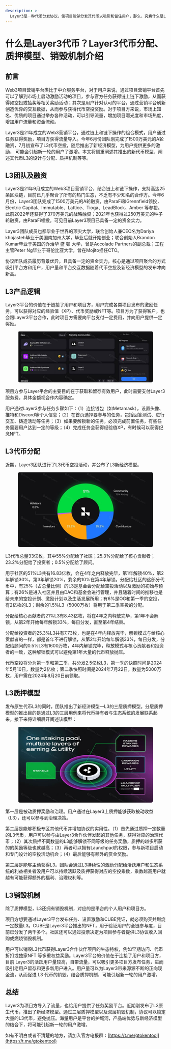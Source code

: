 ```yaml
---
description: >-
  Layer3是一种代币分发协议，使项目能够分发其代币以吸引和留住用户，那么，究竟什么是Layer3代币？下文将为大家详细介绍Layer3团队及融资、代币分配、质押模型、销毁机制
---
```


# 什么是Layer3代币？Layer3代币分配、质押模型、销毁机制介绍

## 前言

Web3项目营销平台类比于中介服务平台，对于用户来说，通过项目营销平台首先可以了解到市场上启动激励活动的项目，参与官方任务获得链上链下激励，从而获得如空投或抽奖等相关奖励活动；其次是用户针对认可的平台，通过营销平台刷新创造优异的交互数据，从而参与获得代币空投奖励。对于项目方来说，市场上知名、优质的项目通过举办各种活动，可以引导流量，增加项目曝光度和市场热度，增加用户流量和资金流动。

Layer3是21年成立的Web3营销平台，通过链上和链下操作的组合模式，用户通过任务获得奖励，项目方获得流量导入。今年6月份团队刚完成了1500万美元的A轮融资，7月初宣布了L3代币空投，随后推出了新经济模型，为用户提供更多的激励， 可能会引起新一轮的用户了激增。本文将侧重阐述其推出的新代币模型、阐述其代币L3的设计与分配、质押机制等等。

## L3团队及融资

Layer3是21年9月成立的Web3项目营销平台，结合链上和链下操作，支持高达25条区块链，目前已几乎聚合了所有的热门生态，不乏有不少知名的合作方。今年6月份，Layer3团队完成了1500万美元的A轮融资，由ParaFi和Grennfield领投，Electric Capital、Immutable、Lattice、Tioga、LeadBlock、Amber 等参投。此前2022年还获得了370万美元的战略融资；2021年也获得过250万美元的种子轮融资，由ParaFi领投。可见目前Layer3项目已具备一定的资金实力。

Layer3团队成员也都毕业于世界的顶尖大学，联合创始人兼CEO名为Dariya khojasteh毕业于美国南加州大学，毕业后就开始创业；联合创始人Brandon Kumar毕业于美国的乔治华 盛 顿 大学，曾是Accolade Partners的副总裁；工程主管Peter Ng毕业于哥伦比亚大学，曾在Mojito担任CTO。

协议团队成员履历背景优异，且具备一定的资金实力，核心是通过项目聚合的方式吸引平台方和用户，用户量和平台交互数据随着代币空投及新经济模型的发布冲向新高。

## L3产品逻辑

Layer3平台的价值在于链接了用户和项目方，用户完成各类项目发布的激励任务，可以获得对应的经验值（XP）、代币奖励或NFT等。项目方为了获得客户，也会跟Layer3平台合作，此时项目方需要向平台支付一定费用，并向用户提供一定奖励。

<figure><img src="../.gitbook/assets/11 (51).png" alt=""><figcaption></figcaption></figure>

项目方参与Layer平台的主要目的在于获取和留存有效用户，此时需要支付Layer3服务费，具体金额视合作内容确定。

用户通过Layer3参与任务步骤如下：（1）连接钱包（如Metamask），设置头像、推特和Discord等个人信息；（2）在首页选择要参与的任务，包括回答测试、进行交互、铸造活动等任务；（3）如果要解锁新的任务，必须完成前置任务，有些任务需要用户达到一定的等级；（4）完成任务会获得经验值XP，有时候可以获得纪念NFT。

## L3代币分配

近期，Layer3团队进行了L3代币空投活动，并公布了L3新经济模型。

<figure><img src="../.gitbook/assets/11 (52).png" alt=""><figcaption></figcaption></figure>

L3代币总量33亿枚，其中55%分配给了社区；25.3%分配给了核心贡献者；23.2%分配给了投资者；0.5%分配给了顾问。

用于社区的51%L3共有16.83亿枚，会在4年之内释放完毕，第1年解锁40%，第2年解锁30%，第3年解锁20%，剩余的10%在第4年解锁。分配给社区的这部分代币中，有25%（占总量比例）的L3是基金会分配给空投活动以及激励的初始与预算；有26%是进入社区并且由DAO和基金会进行管理，并且随着时间的推移也是给未来的空投计划、激励计划以及生活发展所用；有6%是OG和第一季的空投，有2亿枚的L3；剩余的1.5%L3（5000万枚）将用于第二季空投的分配。

分配给核心贡献者的21%L3有8.43亿枚，将在4年之内释放完毕，第1年不会解锁，从第2年开始每年解锁33%，每日分发，直至第4年结束。

分配给投资者的25.3%L3共有7.73枚，也是在4年内释放完毕，解锁模式与给核心贡献者的一样，都是首年不进行解锁，从第2年开始每年解锁33%，每日分发，分配给顾问的0.5%L3有1600万枚，4年内解锁完毕，释放模式与核心贡献者和投资者的一致，这种解锁模式可以避免第1年大量的代币释放抛压。

代币空投将分为第一季和第二季，共分发2.5亿枚L3，第一季的快照时间是2024年5月10日，数量为2亿枚；第二季快照时间是2024年7月22日，数量为5000万枚，用户需在2024年8月20日前领取。

## L3质押模型

发布原生代币L3的同时，团队推出了新经济模型—L3的三层质押模型。分层质押模型的推出目的是通过L3的三层用例来将代币持有者与生态系统的发展联系起来，接下来将详细展开阐述该模型：

<figure><img src="../.gitbook/assets/11 (53).png" alt=""><figcaption></figcaption></figure>

第一层是被动质押奖励和治理。用户通过在Layer3上质押能够获取被动收益（L3），还可以参与到治理决策。

第二层是能够积极专区其他代币并增加协议的实用性。（1）首先通过质押一定数量的L3代币，用户可以参与由Layer3合作伙伴发起的其他任务，获得对应的治理代币；（2）其次质押不同数量的L3能够解锁不同等级的任务奖励，质押的越多所获的的奖励等级也就越高；（3）再者可以拥有Launchpad的权限，参与新项目启动和专门设计的空投活动机会；（4）最后能够有额外的赏金奖励。

第三层是能够主动获得L3。团队会通过L3持续性的激励分配给活跃用户和生态系统的利益相关者没用户可以持续活跃及质押获得对应的空投乘数，乘数越高用户就越有可能获得额外的福利、治理权利等。

## L3销毁机制

除了质押模型，L3还拥有销毁机制，对应的是平台的个人用户和项目方。

项目方想要通过Layer3平台发布任务、设置激励和CUBE凭证，就必须购买并燃烧一定数量L3。CUBE是Layer3平台推出的NFT，用于验证用户的全链参与度，目前已分发了两千多个。社区还可以通过投票决定为项目参与者提供L3协议收入回购或燃烧销毁机制。

用户可以销毁L3代币获得Layer3合作伙伴项目的生态特权，例如早期访问、代币折扣或独家NFT 等多重权益奖励。Layer3平台的价值在于连接了用户和项目方，目前 Layer3的活跃用户量较高，自带流量，可以吸引更多项目方发布任务，进而吸引老用户留存和更多新用户进入。用户量可以为Layer3带来源源不断的正向现金流，从而促进 L3 代币的销毁，结合质押机制，可能引起新一轮的用户激增。

## 总结

Layer3为项目方导入了流量，也给用户提供了任务奖励平台。近期刚发布了L3原生代币，推出了新经济模型。通过三层质押模型以及双层销毁机制，协议可以锁定大量的L3代币，避免抛压。海量用户是平台的护城河，产品端优势与新经济模型的结合下，将可能引起新一轮的用户激增。

如有不明白或者不清楚的地方，请加入官方电报群：[https://t.me/gtokentool](https://t.me/gtokentool)
